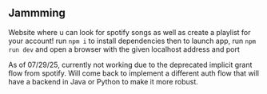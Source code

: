 ## Jammming
Website where u can look for spotify songs as well as create a playlist for your account!
run `npm i` to install dependencies then to launch app, run `npm run dev` and open a browser with the given localhost address and port


As of 07/29/25, currently not working due to the deprecated implicit grant flow from spotify. Will come back to implement a different auth flow that will have a backend in Java or Python to make it more robust.


